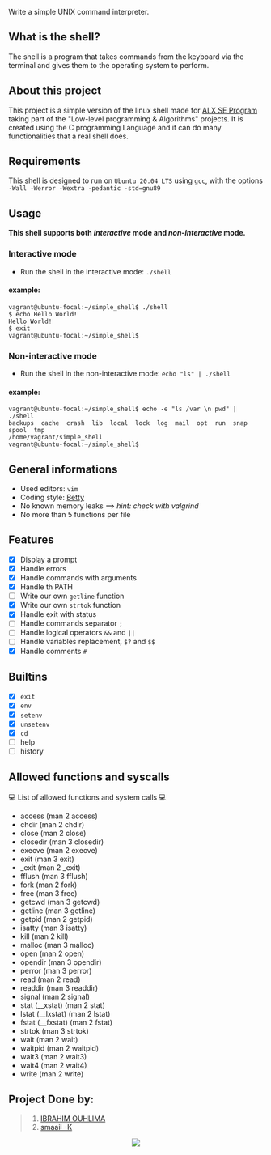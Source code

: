 Write a simple UNIX command interpreter.
## What is the shell?
The shell is a program that takes commands from the keyboard via the terminal and gives them to the operating system to perform.
## About this project
This project is a simple version of the linux shell made for [ALX SE Program](https://www.alxafrica.com/software-engineering/) taking part of the "Low-level programming & Algorithms" projects.
It is created using the C programming Language and it can do many functionalities that a real shell does.
## Requirements
This shell is designed to run on `Ubuntu 20.04 LTS` using `gcc`, with the options `-Wall -Werror -Wextra -pedantic -std=gnu89`
## Usage
**This shell supports both _interactive_ mode and _non-interactive_ mode.**
### Interactive mode
- Run the shell in the interactive mode: `./shell`
#### example:
```
vagrant@ubuntu-focal:~/simple_shell$ ./shell
$ echo Hello World!
Hello World!
$ exit
vagrant@ubuntu-focal:~/simple_shell$ 
```
### Non-interactive mode
- Run the shell in the non-interactive mode: `echo "ls" | ./shell`
#### example:
```
vagrant@ubuntu-focal:~/simple_shell$ echo -e "ls /var \n pwd" | ./shell
backups  cache  crash  lib  local  lock  log  mail  opt  run  snap  spool  tmp
/home/vagrant/simple_shell
vagrant@ubuntu-focal:~/simple_shell$ 
```
## General informations
- Used editors: `vim`
- Coding style: [Betty](https://github.com/holbertonschool/Betty/wiki)
- No known memory leaks ==> *hint: check with valgrind*
- No more than 5 functions per file
## Features
- [x] Display a prompt
- [x] Handle errors
- [x] Handle commands with arguments
- [x] Handle th PATH
- [ ] Write our own `getline` function
- [x] Write our own `strtok` function
- [x] Handle exit with status
- [ ] Handle commands separator `;`
- [ ] Handle logical operators `&&` and `||`
- [ ] Handle variables replacement, `$?` and `$$`
- [x] Handle comments `#`
## Builtins
- [x] `exit`
- [x] `env`
- [x] `setenv`
- [x] `unsetenv`
- [x] `cd`
- [ ] help
- [ ] history
## Allowed functions and syscalls
:computer: List of allowed functions and system calls :computer:
- access (man 2 access)
- chdir (man 2 chdir)
- close (man 2 close)
- closedir (man 3 closedir)
- execve (man 2 execve)
- exit (man 3 exit)
- _exit (man 2 _exit)
- fflush (man 3 fflush)
- fork (man 2 fork)
- free (man 3 free)
- getcwd (man 3 getcwd)
- getline (man 3 getline)
- getpid (man 2 getpid)
- isatty (man 3 isatty)
- kill (man 2 kill)
- malloc (man 3 malloc)
- open (man 2 open)
- opendir (man 3 opendir)
- perror (man 3 perror)
- read (man 2 read)
- readdir (man 3 readdir)
- signal (man 2 signal)
- stat (__xstat) (man 2 stat)
- lstat (__lxstat) (man 2 lstat)
- fstat (__fxstat) (man 2 fstat)
- strtok (man 3 strtok)
- wait (man 2 wait)
- waitpid (man 2 waitpid)
- wait3 (man 2 wait3)
- wait4 (man 2 wait4)
- write (man 2 write)
## Project Done by:
> 1. [IBRAHIM OUHLIMA](https://github.com/noguia)
> 2. [smaail -K](https://github.com/smaail-k)
<p align="center">  
<img src ="https://assets.imaginablefutures.com/media/images/ALX_Logo.max-200x150.png">
</p>
